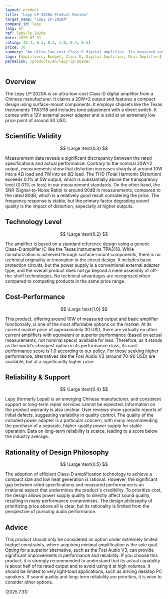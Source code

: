 ```yaml
---
layout: product
title: "Lepy LP-2020A Product Review"
target_name: "Lepy LP-2020A"
company_id: lepy
lang: en
ref: lepy-lp-2020a
date: 2025-07-31
rating: [2.4, 0.3, 0.2, 1.0, 0.4, 0.5]
price: 30
summary: "An ultra-low-cost Class-D digital amplifier. Its measured output is significantly lower than the rated 20W×2, but it provides basic performance for its price."
tags: [Amplifiers, Budget, Class D, Digital Amplifier, Mini Amplifier]
permalink: /products/en/lepy-lp-2020a/
---
```

## Overview

The Lepy LP-2020A is an ultra-low-cost Class-D digital amplifier from a Chinese manufacturer. It claims a 20W×2 output and features a compact design using surface-mount components. It employs chipsets like the Texas Instruments TPA3118 and includes tone adjustment with a direct switch. It comes with a 12V external power adapter and is sold at an extremely low price point of around 30 USD.

## Scientific Validity

$$ \Large \text{0.3} $$

Measurement data reveals a significant discrepancy between the rated specifications and actual performance. Contrary to the nominal 20W×2 output, measurements show that distortion increases sharply at around 10W into a 4Ω load and 7W into an 8Ω load. The THD (Total Harmonic Distortion) exceeds 0.1% at 5W output, which is substantially above the transparency level (0.01% or less) in our measurement standards. On the other hand, the SNR (Signal-to-Noise Ratio) is around 90dB in measurements, compared to the rated 80dB, which is a relatively good result considering the price. The frequency response is stable, but the primary factor degrading sound quality is the impact of distortion, especially at higher outputs.

## Technology Level

$$ \Large \text{0.2} $$

The amplifier is based on a standard reference design using a generic Class-D amplifier IC like the Texas Instruments TPA3118. While miniaturization is achieved through surface-mount components, there is no technical originality or innovation in the circuit design. It includes basic protection circuits, but the power supply is a conventional external adapter type, and the overall product does not go beyond a mere assembly of off-the-shelf technologies. No technical advantages are recognized when compared to competing products in the same price range.

## Cost-Performance

$$ \Large \text{1.0} $$

This product, offering around 10W of measured output and basic amplifier functionality, is one of the most affordable options on the market. At its current market price of approximately 30 USD, there are virtually no other current amplifiers with equivalent or superior performance (based on actual measurements, not nominal specs) available for less. Therefore, as it stands as the world's cheapest option in its performance class, its cost-performance score is 1.0 according to our policy. For those seeking higher performance, alternatives like the Fosi Audio V3 (around 70-90 USD) are available, but at a significantly higher price.

## Reliability & Support

$$ \Large \text{0.4} $$

Lepy (formerly Lepai) is an emerging Chinese manufacturer, and consistent support or long-term repair services cannot be expected. Information on the product warranty is also unclear. User reviews show sporadic reports of initial defects, suggesting variability in quality control. The quality of the included power adapter is a particular concern, with many recommending the purchase of a separate, higher-quality power supply for stable operation. Data on long-term reliability is scarce, leading to a score below the industry average.

## Rationality of Design Philosophy

$$ \Large \text{0.5} $$

The adoption of efficient Class-D amplification technology to achieve a compact size and low heat generation is rational. However, the significant gap between rated specifications and measured performance is an irrational aspect that undermines the product's credibility. To prioritize cost, the design allows power supply quality to directly affect sound quality, resulting in many performance compromises. The design philosophy of prioritizing price above all is clear, but its rationality is limited from the perspective of pursuing audio performance.

## Advice

This product should only be considered an option under extremely limited budget constraints, where acquiring minimal amplification is the sole goal. Opting for a superior alternative, such as the Fosi Audio V3, can provide significant improvements in performance and reliability. If you choose this product, it is strongly recommended to understand that its actual capability is about half of its rated output and to avoid using it at high volumes. It should be limited to very light-load applications, such as driving desktop PC speakers. If sound quality and long-term reliability are priorities, it is wise to consider other options.

(2025.7.31)

